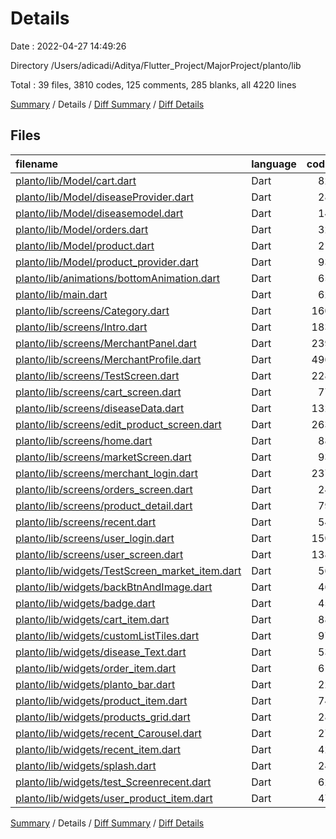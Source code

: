 # Details

Date : 2022-04-27 14:49:26

Directory /Users/adicadi/Aditya/Flutter_Project/MajorProject/planto/lib

Total : 39 files,  3810 codes, 125 comments, 285 blanks, all 4220 lines

[Summary](results.md) / Details / [Diff Summary](diff.md) / [Diff Details](diff-details.md)

## Files
| filename | language | code | comment | blank | total |
| :--- | :--- | ---: | ---: | ---: | ---: |
| [planto/lib/Model/cart.dart](/planto/lib/Model/cart.dart) | Dart | 82 | 0 | 11 | 93 |
| [planto/lib/Model/diseaseProvider.dart](/planto/lib/Model/diseaseProvider.dart) | Dart | 28 | 1 | 4 | 33 |
| [planto/lib/Model/diseasemodel.dart](/planto/lib/Model/diseasemodel.dart) | Dart | 14 | 2 | 2 | 18 |
| [planto/lib/Model/orders.dart](/planto/lib/Model/orders.dart) | Dart | 32 | 0 | 6 | 38 |
| [planto/lib/Model/product.dart](/planto/lib/Model/product.dart) | Dart | 21 | 0 | 4 | 25 |
| [planto/lib/Model/product_provider.dart](/planto/lib/Model/product_provider.dart) | Dart | 93 | 9 | 12 | 114 |
| [planto/lib/animations/bottomAnimation.dart](/planto/lib/animations/bottomAnimation.dart) | Dart | 65 | 0 | 14 | 79 |
| [planto/lib/main.dart](/planto/lib/main.dart) | Dart | 62 | 1 | 5 | 68 |
| [planto/lib/screens/Category.dart](/planto/lib/screens/Category.dart) | Dart | 160 | 2 | 10 | 172 |
| [planto/lib/screens/Intro.dart](/planto/lib/screens/Intro.dart) | Dart | 183 | 2 | 17 | 202 |
| [planto/lib/screens/MerchantPanel.dart](/planto/lib/screens/MerchantPanel.dart) | Dart | 239 | 1 | 11 | 251 |
| [planto/lib/screens/MerchantProfile.dart](/planto/lib/screens/MerchantProfile.dart) | Dart | 496 | 4 | 17 | 517 |
| [planto/lib/screens/TestScreen.dart](/planto/lib/screens/TestScreen.dart) | Dart | 228 | 11 | 15 | 254 |
| [planto/lib/screens/cart_screen.dart](/planto/lib/screens/cart_screen.dart) | Dart | 77 | 1 | 2 | 80 |
| [planto/lib/screens/diseaseData.dart](/planto/lib/screens/diseaseData.dart) | Dart | 132 | 10 | 12 | 154 |
| [planto/lib/screens/edit_product_screen.dart](/planto/lib/screens/edit_product_screen.dart) | Dart | 263 | 0 | 9 | 272 |
| [planto/lib/screens/home.dart](/planto/lib/screens/home.dart) | Dart | 88 | 2 | 5 | 95 |
| [planto/lib/screens/marketScreen.dart](/planto/lib/screens/marketScreen.dart) | Dart | 93 | 4 | 10 | 107 |
| [planto/lib/screens/merchant_login.dart](/planto/lib/screens/merchant_login.dart) | Dart | 237 | 4 | 26 | 267 |
| [planto/lib/screens/orders_screen.dart](/planto/lib/screens/orders_screen.dart) | Dart | 24 | 0 | 3 | 27 |
| [planto/lib/screens/product_detail.dart](/planto/lib/screens/product_detail.dart) | Dart | 79 | 0 | 5 | 84 |
| [planto/lib/screens/recent.dart](/planto/lib/screens/recent.dart) | Dart | 54 | 0 | 5 | 59 |
| [planto/lib/screens/user_login.dart](/planto/lib/screens/user_login.dart) | Dart | 150 | 8 | 17 | 175 |
| [planto/lib/screens/user_screen.dart](/planto/lib/screens/user_screen.dart) | Dart | 138 | 0 | 4 | 142 |
| [planto/lib/widgets/TestScreen_market_item.dart](/planto/lib/widgets/TestScreen_market_item.dart) | Dart | 56 | 26 | 5 | 87 |
| [planto/lib/widgets/backBtnAndImage.dart](/planto/lib/widgets/backBtnAndImage.dart) | Dart | 46 | 3 | 6 | 55 |
| [planto/lib/widgets/badge.dart](/planto/lib/widgets/badge.dart) | Dart | 45 | 1 | 4 | 50 |
| [planto/lib/widgets/cart_item.dart](/planto/lib/widgets/cart_item.dart) | Dart | 88 | 0 | 3 | 91 |
| [planto/lib/widgets/customListTiles.dart](/planto/lib/widgets/customListTiles.dart) | Dart | 97 | 27 | 9 | 133 |
| [planto/lib/widgets/disease_Text.dart](/planto/lib/widgets/disease_Text.dart) | Dart | 53 | 1 | 2 | 56 |
| [planto/lib/widgets/order_item.dart](/planto/lib/widgets/order_item.dart) | Dart | 61 | 0 | 7 | 68 |
| [planto/lib/widgets/planto_bar.dart](/planto/lib/widgets/planto_bar.dart) | Dart | 22 | 0 | 3 | 25 |
| [planto/lib/widgets/product_item.dart](/planto/lib/widgets/product_item.dart) | Dart | 74 | 0 | 3 | 77 |
| [planto/lib/widgets/products_grid.dart](/planto/lib/widgets/products_grid.dart) | Dart | 28 | 0 | 2 | 30 |
| [planto/lib/widgets/recent_Carousel.dart](/planto/lib/widgets/recent_Carousel.dart) | Dart | 27 | 1 | 4 | 32 |
| [planto/lib/widgets/recent_item.dart](/planto/lib/widgets/recent_item.dart) | Dart | 42 | 3 | 3 | 48 |
| [planto/lib/widgets/splash.dart](/planto/lib/widgets/splash.dart) | Dart | 24 | 1 | 2 | 27 |
| [planto/lib/widgets/test_Screenrecent.dart](/planto/lib/widgets/test_Screenrecent.dart) | Dart | 62 | 0 | 3 | 65 |
| [planto/lib/widgets/user_product_item.dart](/planto/lib/widgets/user_product_item.dart) | Dart | 47 | 0 | 3 | 50 |

[Summary](results.md) / Details / [Diff Summary](diff.md) / [Diff Details](diff-details.md)